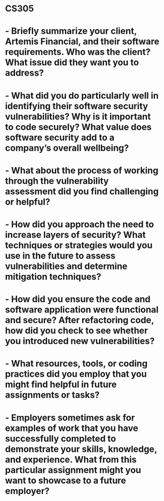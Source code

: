 # CS305


# - Briefly summarize your client, Artemis Financial, and their software requirements. Who was the client? What issue did they want you to address?

# - What did you do particularly well in identifying their software security vulnerabilities? Why is it important to code securely? What value does software security add to a company’s overall wellbeing?

# - What about the process of working through the vulnerability assessment did you find challenging or helpful?

# - How did you approach the need to increase layers of security? What techniques or strategies would you use in the future to assess vulnerabilities and determine mitigation techniques?

# - How did you ensure the code and software application were functional and secure? After refactoring code, how did you check to see whether you introduced new vulnerabilities?

# - What resources, tools, or coding practices did you employ that you might find helpful in future assignments or tasks?

# - Employers sometimes ask for examples of work that you have successfully completed to demonstrate your skills, knowledge, and experience. What from this particular assignment might you want to showcase to a future employer?

